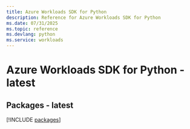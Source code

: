 ```yaml
---
title: Azure Workloads SDK for Python
description: Reference for Azure Workloads SDK for Python
ms.date: 07/31/2025
ms.topic: reference
ms.devlang: python
ms.service: workloads
---
```

# Azure Workloads SDK for Python - latest
## Packages - latest
[!INCLUDE [packages](workloads-index.md)]